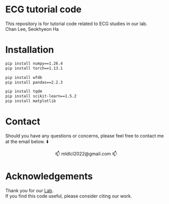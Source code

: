 # ECG tutorial code
This repository is for tutorial code related to ECG studies in our lab.  
Chan Lee, Seokhyeon Ha  

# Installation
```bash
pip install numpy==1.26.4
pip install torch==1.13.1

pip install wfdb
pip install pandas==2.2.3

pip install tqdm
pip install scikit-learn==1.5.2
pip install matplotlib
```

# Contact
Should you have any questions or concerns, please feel free to contact me at the email below. ⬇️</br>
<div align="center"> 📫 mldlcl2022@gmail.com 📫 </div>

# Acknowledgements
Thank you for our [Lab](https://www.k-medai.com/home).  
If you find this code useful, please consider citing our work.
